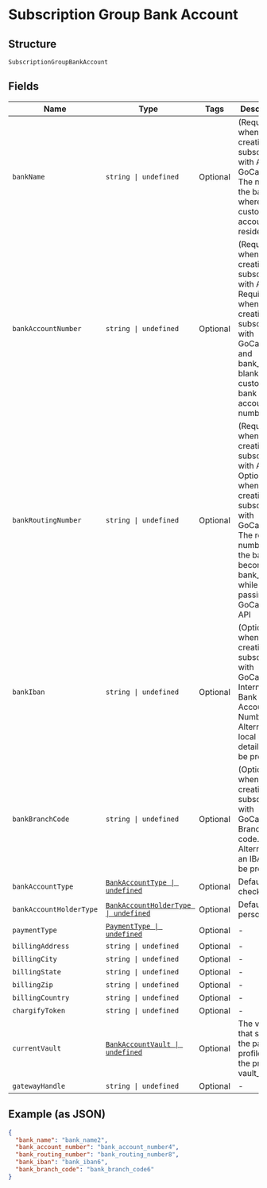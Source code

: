 
# Subscription Group Bank Account

## Structure

`SubscriptionGroupBankAccount`

## Fields

| Name | Type | Tags | Description |
|  --- | --- | --- | --- |
| `bankName` | `string \| undefined` | Optional | (Required when creating a subscription with ACH or GoCardless) The name of the bank where the customer’s account resides |
| `bankAccountNumber` | `string \| undefined` | Optional | (Required when creating a subscription with ACH. Required when creating a subscription with GoCardless and bank_iban is blank) The customerʼs bank account number |
| `bankRoutingNumber` | `string \| undefined` | Optional | (Required when creating a subscription with ACH. Optional when creating a subscription with GoCardless). The routing number of the bank. It becomes bank_code while passing via GoCardless API |
| `bankIban` | `string \| undefined` | Optional | (Optional when creating a subscription with GoCardless). International Bank Account Number. Alternatively, local bank details can be provided |
| `bankBranchCode` | `string \| undefined` | Optional | (Optional when creating a subscription with GoCardless) Branch code. Alternatively, an IBAN can be provided |
| `bankAccountType` | [`BankAccountType \| undefined`](../../doc/models/bank-account-type.md) | Optional | Defaults to checking |
| `bankAccountHolderType` | [`BankAccountHolderType \| undefined`](../../doc/models/bank-account-holder-type.md) | Optional | Defaults to personal |
| `paymentType` | [`PaymentType \| undefined`](../../doc/models/payment-type.md) | Optional | - |
| `billingAddress` | `string \| undefined` | Optional | - |
| `billingCity` | `string \| undefined` | Optional | - |
| `billingState` | `string \| undefined` | Optional | - |
| `billingZip` | `string \| undefined` | Optional | - |
| `billingCountry` | `string \| undefined` | Optional | - |
| `chargifyToken` | `string \| undefined` | Optional | - |
| `currentVault` | [`BankAccountVault \| undefined`](../../doc/models/bank-account-vault.md) | Optional | The vault that stores the payment profile with the provided vault_token. |
| `gatewayHandle` | `string \| undefined` | Optional | - |

## Example (as JSON)

```json
{
  "bank_name": "bank_name2",
  "bank_account_number": "bank_account_number4",
  "bank_routing_number": "bank_routing_number8",
  "bank_iban": "bank_iban6",
  "bank_branch_code": "bank_branch_code6"
}
```

